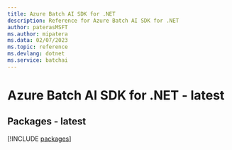 ```yaml
---
title: Azure Batch AI SDK for .NET
description: Reference for Azure Batch AI SDK for .NET
author: paterasMSFT
ms.author: mipatera
ms.data: 02/07/2023
ms.topic: reference
ms.devlang: dotnet
ms.service: batchai
---
```

# Azure Batch AI SDK for .NET - latest
## Packages - latest
[!INCLUDE [packages](batch-ai-index.md)]